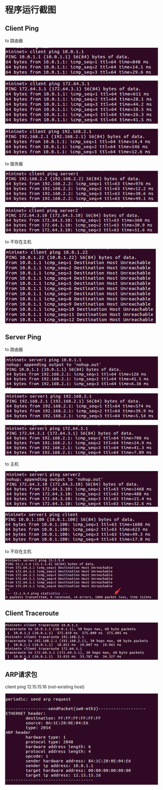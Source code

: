 # 程序运行截图

## Client Ping

to 路由器

![image-20231218230310938](./assets/image-20231218230310938.png)

![image-20231218230403682](./assets/image-20231218230403682.png)

![image-20231218230410946](./assets/image-20231218230410946.png)

to 服务器

![image-20231218230417628](./assets/image-20231218230417628.png)

![image-20231218230440914](./assets/image-20231218230440914.png)

to 不存在主机

![image-20231218230449381](./assets/image-20231218230449381.png)

## Server Ping

to 路由器

![image-20231218230517818](./assets/image-20231218230517818.png)

![image-20231218230529210](./assets/image-20231218230529210.png)

![image-20231218230534511](./assets/image-20231218230534511.png)

to 主机

![image-20231218230542073](./assets/image-20231218230542073.png)

![image-20231218230550465](./assets/image-20231218230550465.png)

to 不存在主机

![image-20231218230617354](./assets/image-20231218230617354.png)

## Client Traceroute

![image-20231218230648500](./assets/image-20231218230648500.png)

## ARP请求包

client ping 12.15.15.16 (not-existing host)

![image-20231218230712059](./assets/image-20231218230712059.png)